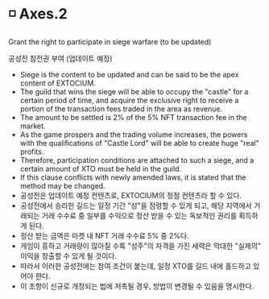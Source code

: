 # ◽ Axes.2

Grant the right to participate in siege warfare (to be updated)

공성전 참전권 부여 (업데이트 예정)

* Siege is the content to be updated and can be said to be the apex content of EXTOCIUM.
* The guild that wins the siege will be able to occupy the "castle" for a certain period of time, and acquire the exclusive right to receive a portion of the transaction fees traded in the area as revenue.
* The amount to be settled is 2% of the 5% NFT transaction fee in the market.
* As the game prospers and the trading volume increases, the powers with the qualifications of "Castle Lord" will be able to create huge "real" profits.
* Therefore, participation conditions are attached to such a siege, and a certain amount of XTO must be held in the guild.
* If this clause conflicts with newly amended laws, it is stated that the method may be changed.
* 공성전은 업데이트 예정 컨텐츠로, EXTOCIUM의 정점 컨텐츠라 할 수 있다.
* 공성전에서 승리한 길드는 일정 기간 "성"을 점령할 수 있게 되고, 해당 지역에서 거래되는 거래 수수료 중 일부를 수익으로 정산 받을 수 있는 독보적인 권리를 획득하게 된다.
* 정산 받는 금액은 마켓 내 NFT 거래 수수료 5% 중 2%다.&#x20;
* 게임이 흥하고 거래량이 많아질 수록 "성주"의 자격을 가진 세력은 막대한 "실제의" 이익을 창출할 수 있게 될 것이다.&#x20;
* 따라서 이러한 공성전에는 참여 조건이 붙는데, 일정 XTO를 길드 내에 홀드하고 있어야 한다.&#x20;
* 이 조항이 신규로 개정되는 법에 저촉될 경우, 방법이 변경될 수 있음을 명시한다.

